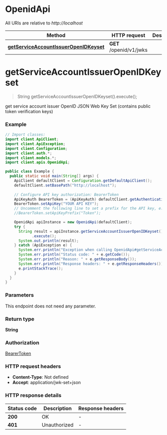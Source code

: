 # OpenidApi

All URIs are relative to *http://localhost*

| Method | HTTP request | Description |
|------------- | ------------- | -------------|
| [**getServiceAccountIssuerOpenIDKeyset**](OpenidApi.md#getServiceAccountIssuerOpenIDKeyset) | **GET** /openid/v1/jwks |  |


<a id="getServiceAccountIssuerOpenIDKeyset"></a>
# **getServiceAccountIssuerOpenIDKeyset**
> String getServiceAccountIssuerOpenIDKeyset().execute();



get service account issuer OpenID JSON Web Key Set (contains public token verification keys)

### Example
```java
// Import classes:
import client.ApiClient;
import client.ApiException;
import client.Configuration;
import client.auth.*;
import client.models.*;
import client.apis.OpenidApi;

public class Example {
  public static void main(String[] args) {
    ApiClient defaultClient = Configuration.getDefaultApiClient();
    defaultClient.setBasePath("http://localhost");
    
    // Configure API key authorization: BearerToken
    ApiKeyAuth BearerToken = (ApiKeyAuth) defaultClient.getAuthentication("BearerToken");
    BearerToken.setApiKey("YOUR API KEY");
    // Uncomment the following line to set a prefix for the API key, e.g. "Token" (defaults to null)
    //BearerToken.setApiKeyPrefix("Token");

    OpenidApi apiInstance = new OpenidApi(defaultClient);
    try {
      String result = apiInstance.getServiceAccountIssuerOpenIDKeyset()
            .execute();
      System.out.println(result);
    } catch (ApiException e) {
      System.err.println("Exception when calling OpenidApi#getServiceAccountIssuerOpenIDKeyset");
      System.err.println("Status code: " + e.getCode());
      System.err.println("Reason: " + e.getResponseBody());
      System.err.println("Response headers: " + e.getResponseHeaders());
      e.printStackTrace();
    }
  }
}
```

### Parameters
This endpoint does not need any parameter.

### Return type

**String**

### Authorization

[BearerToken](../README.md#BearerToken)

### HTTP request headers

 - **Content-Type**: Not defined
 - **Accept**: application/jwk-set+json

### HTTP response details
| Status code | Description | Response headers |
|-------------|-------------|------------------|
| **200** | OK |  -  |
| **401** | Unauthorized |  -  |

